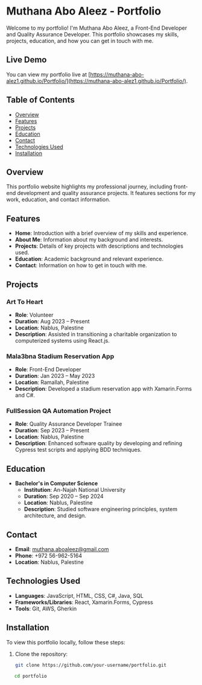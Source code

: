 # Muthana Abo Aleez - Portfolio

Welcome to my portfolio! I'm Muthana Abo Aleez, a Front-End Developer and Quality Assurance Developer. This portfolio showcases my skills, projects, education, and how you can get in touch with me.
## Live Demo

You can view my portfolio live at [https://muthana-abo-alez1.github.io/Portfolio/](https://muthana-abo-alez1.github.io/Portfolio/).
## Table of Contents

- [Overview](#overview)
- [Features](#features)
- [Projects](#projects)
- [Education](#education)
- [Contact](#contact)
- [Technologies Used](#technologies-used)
- [Installation](#installation)

## Overview

This portfolio website highlights my professional journey, including front-end development and quality assurance projects. It features sections for my work, education, and contact information.

## Features

- **Home**: Introduction with a brief overview of my skills and experience.
- **About Me**: Information about my background and interests.
- **Projects**: Details of key projects with descriptions and technologies used.
- **Education**: Academic background and relevant experience.
- **Contact**: Information on how to get in touch with me.

## Projects

### Art To Heart

- **Role**: Volunteer
- **Duration**: Aug 2023 – Present
- **Location**: Nablus, Palestine
- **Description**: Assisted in transitioning a charitable organization to computerized systems using React.js.

### Mala3bna Stadium Reservation App

- **Role**: Front-End Developer
- **Duration**: Jan 2023 – May 2023
- **Location**: Ramallah, Palestine
- **Description**: Developed a stadium reservation app with Xamarin.Forms and C#.

### FullSession QA Automation Project

- **Role**: Quality Assurance Developer Trainee
- **Duration**: Sep 2023 – Present
- **Location**: Nablus, Palestine
- **Description**: Enhanced software quality by developing and refining Cypress test scripts and applying BDD techniques.

## Education

- **Bachelor's in Computer Science**
  - **Institution**: An-Najah National University
  - **Duration**: Sep 2020 – Sep 2024
  - **Location**: Nablus, Palestine
  - **Description**: Studied software engineering principles, system architecture, and design.

## Contact

- **Email**: [muthana.aboaleez@gmail.com](mailto:muthana.aboaleez@gmail.com)
- **Phone**: +972 56-962-5164
- **Location**: Nablus, Palestine

## Technologies Used

- **Languages**: JavaScript, HTML, CSS, C#, Java, SQL
- **Frameworks/Libraries**: React, Xamarin.Forms, Cypress
- **Tools**: Git, AWS, Gherkin

## Installation

To view this portfolio locally, follow these steps:

1. Clone the repository:
   ```bash
   git clone https://github.com/your-username/portfolio.git
```bash
   cd portfolio

